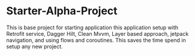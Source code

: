 # Starter-Alpha-Project
This is base project for starting application this application setup with Retrofit service, Dagger Hilt, Clean Mvvm, Layer based approach, jetpack navigation, and using flows and coroutines. This saves the time spend in setup any new project.
